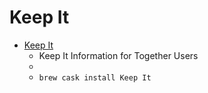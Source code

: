 # Keep It
- [Keep It](https://reinventedsoftware.com/keepit/)
  -  Keep It Information for Together Users
  - 
  - `brew cask install Keep It`
